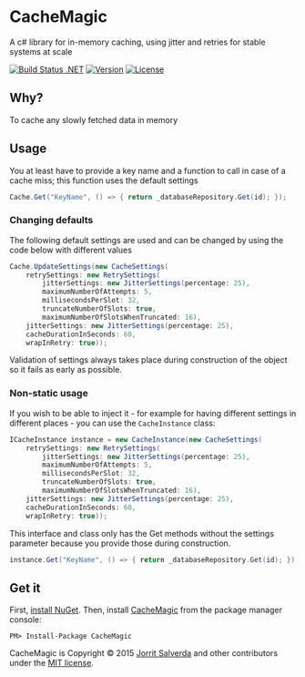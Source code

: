 # CacheMagic

A c# library for in-memory caching, using jitter and retries for stable systems at scale

[![Build Status .NET](https://ci.appveyor.com/api/projects/status/github/JorritSalverda/CacheMagic?svg=true)](https://ci.appveyor.com/project/JorritSalverda/CacheMagic/)
[![Version](https://img.shields.io/nuget/v/CacheMagic.svg)](https://www.nuget.org/packages/CacheMagic)
[![License](https://img.shields.io/github/license/JorritSalverda/CacheMagic.svg)](https://github.com/JorritSalverda/CacheMagic/blob/master/LICENSE)

Why?
--------------------------------
To cache any slowly fetched data in memory

Usage
--------------------------------
You at least have to provide a key name and a function to call in case of a cache miss; this function uses the default settings

```csharp
Cache.Get("KeyName", () => { return _databaseRepository.Get(id); });
```

### Changing defaults

The following default settings are used and can be changed by using the code below with different values

```csharp
Cache.UpdateSettings(new CacheSettings(
	retrySettings: new RetrySettings(
		jitterSettings: new JitterSettings(percentage: 25), 
		maximumNumberOfAttempts: 5, 
		millisecondsPerSlot: 32, 
		truncateNumberOfSlots: true, 
		maximumNumberOfSlotsWhenTruncated: 16),
	jitterSettings: new JitterSettings(percentage: 25), 
	cacheDurationInSeconds: 60, 
	wrapInRetry: true));
```

Validation of settings always takes place during construction of the object so it fails as early as possible.

### Non-static usage

If you wish to be able to inject it - for example for having different settings in different places - you can use the `CacheInstance` class:

```csharp
ICacheInstance instance = new CacheInstance(new CacheSettings(
	retrySettings: new RetrySettings(
		jitterSettings: new JitterSettings(percentage: 25), 
		maximumNumberOfAttempts: 5, 
		millisecondsPerSlot: 32, 
		truncateNumberOfSlots: true, 
		maximumNumberOfSlotsWhenTruncated: 16),
	jitterSettings: new JitterSettings(percentage: 25), 
	cacheDurationInSeconds: 60, 
	wrapInRetry: true));
```

This interface and class only has the Get methods without the settings parameter because you provide those during construction.

```csharp
instance.Get("KeyName", () => { return _databaseRepository.Get(id); });
```

Get it
--------------------------------
First, [install NuGet](http://docs.nuget.org/docs/start-here/installing-nuget). Then, install [CacheMagic](https://www.nuget.org/packages/CacheMagic/) from the package manager console:

    PM> Install-Package CacheMagic

CacheMagic is Copyright &copy; 2015 [Jorrit Salverda](http://blog.jorritsalverda.com/) and other contributors under the [MIT license](https://github.com/JorritSalverda/CacheMagic/blob/master/LICENSE).
